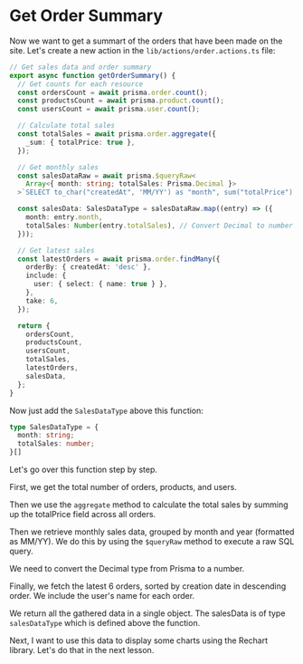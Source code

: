 # Get Order Summary

Now we want to get a summart of the orders that have been made on the site. Let's create a new action in the `lib/actions/order.actions.ts` file:

```ts
// Get sales data and order summary
export async function getOrderSummary() {
  // Get counts for each resource
  const ordersCount = await prisma.order.count();
  const productsCount = await prisma.product.count();
  const usersCount = await prisma.user.count();

  // Calculate total sales
  const totalSales = await prisma.order.aggregate({
    _sum: { totalPrice: true },
  });

  // Get monthly sales
  const salesDataRaw = await prisma.$queryRaw<
    Array<{ month: string; totalSales: Prisma.Decimal }>
  >`SELECT to_char("createdAt", 'MM/YY') as "month", sum("totalPrice") as "totalSales" FROM "Order" GROUP BY to_char("createdAt", 'MM/YY')`;

  const salesData: SalesDataType = salesDataRaw.map((entry) => ({
    month: entry.month,
    totalSales: Number(entry.totalSales), // Convert Decimal to number
  }));

  // Get latest sales
  const latestOrders = await prisma.order.findMany({
    orderBy: { createdAt: 'desc' },
    include: {
      user: { select: { name: true } },
    },
    take: 6,
  });

  return {
    ordersCount,
    productsCount,
    usersCount,
    totalSales,
    latestOrders,
    salesData,
  };
}


```

Now just add the `SalesDataType` above this function:

```ts
type SalesDataType = {
  month: string;
  totalSales: number;
}[]
```

Let's go over this function step by step.

First, we get the total number of orders, products, and users.

Then we use the `aggregate` method to calculate the total sales by summing up the totalPrice field across all orders.

Then we retrieve monthly sales data, grouped by month and year (formatted as MM/YY). We do this by using the `$queryRaw` method to execute a raw SQL query.

We need to convert the Decimal type from Prisma to a number.

Finally, we fetch the latest 6 orders, sorted by creation date in descending order. We include the user's name for each order.

We return all the gathered data in a single object. The salesData is of type `salesDataType` which is defined above the function.

Next, I want to use this data to display some charts using the Rechart library. Let's do that in the next lesson.
